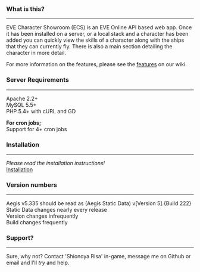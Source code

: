 ### What is this?
-------------
EVE Character Showroom (ECS) is an EVE Online API based web app. Once it has been installed on a server, or a local
stack and a character has been added you can quickly view the skills of a character along with the ships that they
can currently fly. There is also a main section detailing the character in more detail.  
  
For more information on the features, please see the [features](https://github.com/ShioR/EVE-Character-Showroom/wiki/Features) on our wiki.

### Server Requirements
-------------------
Apache 2.2+   
MySQL 5.5+   
PHP 5.4+ with cURL and GD    
     
**For cron jobs;**      
Support for 4+ cron jobs  
         
### Installation
------------
*Please read the installation instructions!*    
[Installation](https://github.com/ShioR/EVE-Character-Showroom/wiki/installation)

### Version numbers
---------------
Aegis v5.335 should be read as (Aegis Static Data) v[Version 5].{Build 222}     
Static Data changes nearly every release     
Version changes infrequently    
Build changes frequently    
        
### Support?
-------
Sure, why not? Contact 'Shionoya Risa' in-game, message me on Github or email and I'll _try_ and help.
   